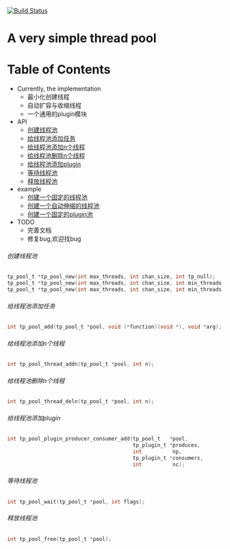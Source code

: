 [![Build Status](https://travis-ci.org/guonaihong/threadpool.svg?branch=master)](https://travis-ci.org/guonaihong/threadpool)

# A very simple thread pool
# Table of Contents

* Currently, the implementation
  * 最小化创建线程
  * 自动扩容与收缩线程
  * 一个通用的plugin模块
* API
  * [创建线程池](#创建线程池)
  * [给线程池添加任务](#给线程池添加任务)
  * [给线程池添加n个线程](#给线程池添加n个线程)
  * [给线程池删除n个线程](#给线程池添加n个线程)
  * [给线程池添加plugin](#给线程池添加plugin)
  * [等待线程池](#等待线程池)
  * [释放线程池](#释放线程池)
* example
  * [创建一个固定的线程池](./tests/demo_pool_easy.c)
  * [创建一个自动伸缩的线程池](./tests/demo_pool_auto_add_del_thread.c)
  * [创建一个固定的plugin池](./tests/pool_echo_serve.c)
* TODO
  * 完善文档
  * 修复bug,欢迎找bug

###### 创建线程池

```c
tp_pool_t *tp_pool_new(int max_threads, int chan_size, int tp_null);
tp_pool_t *tp_pool_new(int max_threads, int chan_size, int min_threads, int tp_null);
tp_pool_t *tp_pool_new(int max_threads, int chan_size, int min_threads, int flags, int ms, int tp_null);
```
###### 给线程池添加任务
```c
int tp_pool_add(tp_pool_t *pool, void (*function)(void *), void *arg);
```
###### 给线程池添加n个线程
```c
int tp_pool_thread_addn(tp_pool_t *pool, int n);
```
###### 给线程池删除n个线程
```c
int tp_pool_thread_deln(tp_pool_t *pool, int n);
```
###### 给线程池添加plugin
```c
int tp_pool_plugin_producer_consumer_add(tp_pool_t   *pool,
                                         tp_plugin_t *produces,
                                         int          np,
                                         tp_plugin_t *consumers,
                                         int          nc);
```
###### 等待线程池
```c
int tp_pool_wait(tp_pool_t *pool, int flags);
```
###### 释放线程池
```c
int tp_pool_free(tp_pool_t *pool);
```

